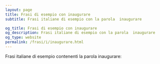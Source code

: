 ```yaml
---
layout: page
title: Frasi di esempio con inaugurare 
subtitle: Frasi italiane di esempio con la parola  inaugurare

og_title: Frasi di esempio con inaugurare 
og_description: Frasi italiane di esempio con la parola  inaugurare
og_type: website
permalink: /frasi/i/inaugurare.html
---
```


Frasi italiane di esempio contenenti la parola inaugurare:


